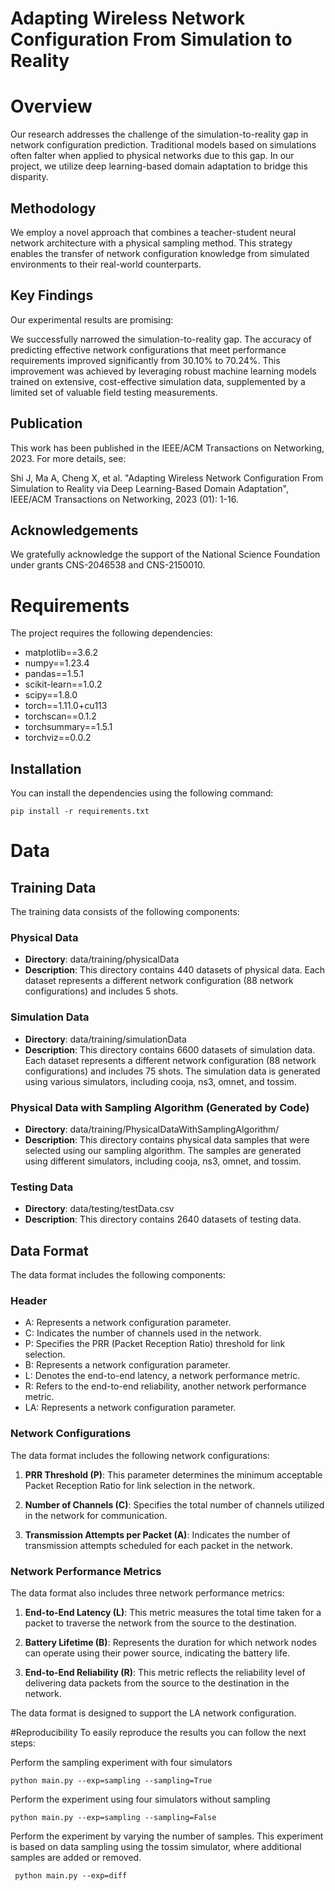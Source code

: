 
# Adapting Wireless Network Configuration From Simulation to Reality
# Overview
Our research addresses the challenge of the simulation-to-reality gap in network configuration prediction. Traditional models based on simulations often falter when applied to physical networks due to this gap. In our project, we utilize deep learning-based domain adaptation to bridge this disparity.

## Methodology
We employ a novel approach that combines a teacher-student neural network architecture with a physical sampling method. This strategy enables the transfer of network configuration knowledge from simulated environments to their real-world counterparts.

## Key Findings
Our experimental results are promising:

We successfully narrowed the simulation-to-reality gap.
The accuracy of predicting effective network configurations that meet performance requirements improved significantly from 30.10% to 70.24%.
This improvement was achieved by leveraging robust machine learning models trained on extensive, cost-effective simulation data, supplemented by a limited set of valuable field testing measurements.
## Publication
This work has been published in the IEEE/ACM Transactions on Networking, 2023. For more details, see:

Shi J, Ma A, Cheng X, et al. "Adapting Wireless Network Configuration From Simulation to Reality via Deep Learning-Based Domain Adaptation", IEEE/ACM Transactions on Networking, 2023 (01): 1-16.
## Acknowledgements
We gratefully acknowledge the support of the National Science Foundation under grants CNS-2046538 and CNS-2150010.

# Requirements

The project requires the following dependencies:

- matplotlib==3.6.2
- numpy==1.23.4
- pandas==1.5.1
- scikit-learn==1.0.2
- scipy==1.8.0
- torch==1.11.0+cu113
- torchscan==0.1.2
- torchsummary==1.5.1
- torchviz==0.0.2

## Installation

You can install the dependencies using the following command:

```shell
pip install -r requirements.txt
````


# Data


## Training Data

The training data consists of the following components:

### Physical Data
- **Directory**: data/training/physicalData
- **Description**: This directory contains 440 datasets of physical data. Each dataset represents a different network configuration (88 network configurations) and includes 5 shots.

### Simulation Data
- **Directory**: data/training/simulationData
- **Description**: This directory contains 6600 datasets of simulation data. Each dataset represents a different network configuration (88 network configurations) and includes 75 shots. The simulation data is generated using various simulators, including cooja, ns3, omnet, and tossim.

### Physical Data with Sampling Algorithm (Generated by Code)
- **Directory**: data/training/PhysicalDataWithSamplingAlgorithm/
- **Description**: This directory contains physical data samples that were selected using our sampling algorithm. The samples are generated using different simulators, including cooja, ns3, omnet, and tossim.

### Testing Data
    
- **Directory**: data/testing/testData.csv
- **Description**: This directory contains 2640 datasets of testing data.


## Data Format

The data format includes the following components:

### Header
- A: Represents a network configuration parameter.
- C: Indicates the number of channels used in the network.
- P: Specifies the PRR (Packet Reception Ratio) threshold for link selection.
- B: Represents a network configuration parameter.
- L: Denotes the end-to-end latency, a network performance metric.
- R: Refers to the end-to-end reliability, another network performance metric.
- LA: Represents a network configuration parameter.

### Network Configurations
The data format includes the following network configurations:

1. **PRR Threshold (P)**: This parameter determines the minimum acceptable Packet Reception Ratio for link selection in the network.

2. **Number of Channels (C)**: Specifies the total number of channels utilized in the network for communication.

3. **Transmission Attempts per Packet (A)**: Indicates the number of transmission attempts scheduled for each packet in the network.

### Network Performance Metrics
The data format also includes three network performance metrics:

1. **End-to-End Latency (L)**: This metric measures the total time taken for a packet to traverse the network from the source to the destination.

2. **Battery Lifetime (B)**: Represents the duration for which network nodes can operate using their power source, indicating the battery life.

3. **End-to-End Reliability (R)**: This metric reflects the reliability level of delivering data packets from the source to the destination in the network.

The data format is designed to support the LA network configuration.


#Reproducibility
To easily reproduce the results you can follow the next steps:

Perform the sampling experiment with four simulators 
```shell
python main.py --exp=sampling --sampling=True
```

Perform the experiment using four simulators without sampling
```shell
python main.py --exp=sampling --sampling=False
```

Perform the experiment by varying the number of samples. This experiment is based on data sampling using the tossim simulator, where additional samples are added or removed.
```shell
 python main.py --exp=diff 
```


